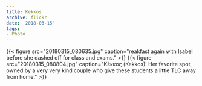 ```yaml
---
title: Kekkos
archive: flickr
date: '2018-03-15'
tags:
- Photo
---
```

{{< figure src="20180315_080635.jpg" caption="reakfast again with Isabel before she dashed off for class and exams." >}}
{{< figure src="20180315_080804.jpg" caption="Κέκκος (Kekkos)! Her favorite spot, owned by a very very kind couple who give these students a little TLC away from home." >}}
